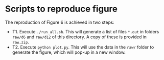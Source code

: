 # Scripts to reproduce figure

The reproduction of Figure 6 is achieved in two steps:

- T1. Execute `./run_all.sh`. This will generate a list of files `*.out` in folders `raw/d6` and `raw/d12` of this directory. A copy of these is provided in `raw.zip`.
- T2. Execute `python plot.py`. This will use the data in the `raw/` folder to generate the figure, which will pop-up in a new window.
